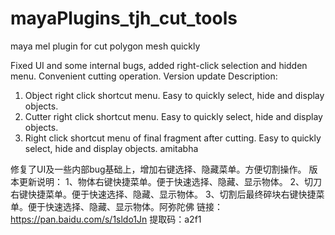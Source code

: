 # mayaPlugins_tjh_cut_tools
maya mel plugin for cut polygon mesh quickly

Fixed UI and some internal bugs, added right-click selection and hidden menu. Convenient cutting operation.
Version update Description:
1. Object right click shortcut menu. Easy to quickly select, hide and display objects.
2. Cutter right click shortcut menu. Easy to quickly select, hide and display objects.
3. Right click shortcut menu of final fragment after cutting. Easy to quickly select, hide and display objects. amitabha


修复了UI及一些内部bug基础上，增加右键选择、隐藏菜单。方便切割操作。
版本更新说明：
1、物体右键快捷菜单。便于快速选择、隐藏、显示物体。
2、切刀右键快捷菜单。便于快速选择、隐藏、显示物体。
3、切割后最终碎块右键快捷菜单。便于快速选择、隐藏、显示物体。阿弥陀佛
链接：https://pan.baidu.com/s/1sldo1Jn 
提取码：a2f1 
